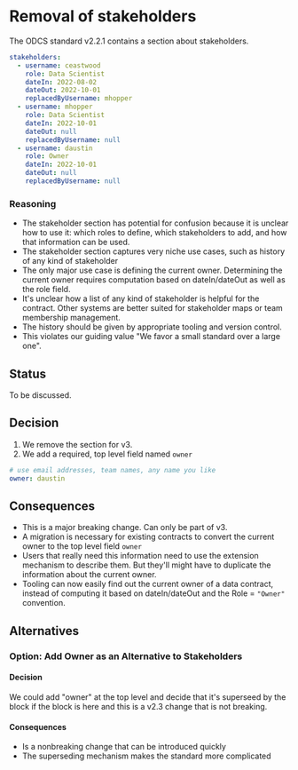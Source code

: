 # Removal of stakeholders

The ODCS standard v2.2.1 contains a section about stakeholders.

```yaml
stakeholders:
  - username: ceastwood
    role: Data Scientist
    dateIn: 2022-08-02
    dateOut: 2022-10-01
    replacedByUsername: mhopper
  - username: mhopper
    role: Data Scientist
    dateIn: 2022-10-01
    dateOut: null
    replacedByUsername: null
  - username: daustin
    role: Owner
    dateIn: 2022-10-01
    dateOut: null
    replacedByUsername: null
```

### Reasoning

- The stakeholder section has potential for confusion because it is unclear how to use it: which roles to define, which stakeholders to add, and how that information can be used.
- The stakeholder section captures very niche use cases, such as history of any kind of stakeholder
- The only major use case is defining the current owner. Determining the current owner requires computation based on dateIn/dateOut as well as the role field.
- It's unclear how a list of any kind of stakeholder is helpful for the contract. Other systems are better suited for stakeholder maps or team membership management.
- The history should be given by appropriate tooling and version control.
- This violates our guiding value "We favor a small standard over a large one".

## Status

To be discussed.

## Decision

1. We remove the section for v3.
2. We add a required, top level field named `owner`

```yaml
# use email addresses, team names, any name you like
owner: daustin
```

## Consequences

- This is a major breaking change. Can only be part of v3.
- A migration is necessary for existing contracts to convert the current owner to the top level field `owner`
- Users that really need this information need to use the extension mechanism to describe them. But they'll might have to duplicate the information about the current owner.
- Tooling can now easily find out the current owner of a data contract, instead of computing it based on dateIn/dateOut and the Role = `"Owner"` convention.

## Alternatives

### Option: Add Owner as an Alternative to Stakeholders

#### Decision

We could add "owner" at the top level and decide that it's superseed by the block if the block is here and this is a v2.3 change that is not breaking.

#### Consequences

- Is a nonbreaking change that can be introduced quickly
- The superseding mechanism makes the standard more complicated
